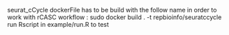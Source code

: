 seurat_cCycle dockerFile has to be build with the follow name in order to work with rCASC workflow : sudo docker build . -t repbioinfo/seuratccycle run Rscript in example/run.R to test
